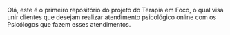 Olá, este é o primeiro repositório do projeto do Terapia em Foco, o qual visa unir clientes que desejam realizar atendimento psicológico online com os Psicólogos que fazem esses atendimentos.